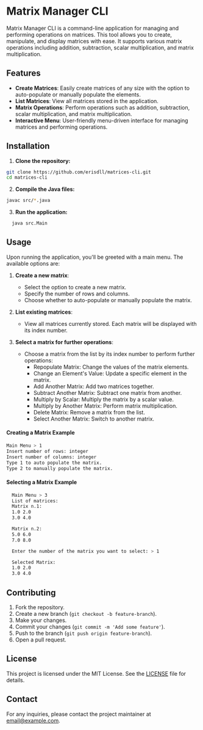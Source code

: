 # Matrix Manager CLI

Matrix Manager CLI is a command-line application for managing and performing operations on matrices. This tool allows you to create, manipulate, and display matrices with ease. It supports various matrix operations including addition, subtraction, scalar multiplication, and matrix multiplication.

## Features

- **Create Matrices**: Easily create matrices of any size with the option to auto-populate or manually populate the elements.
- **List Matrices**: View all matrices stored in the application.
- **Matrix Operations**: Perform operations such as addition, subtraction, scalar multiplication, and matrix multiplication.
- **Interactive Menu**: User-friendly menu-driven interface for managing matrices and performing operations.

## Installation

1. **Clone the repository:**
  ```bash
  git clone https://github.com/erisdll/matrices-cli.git
  cd matrices-cli
  ```

2. **Compile the Java files:**
  ```bash
  javac src/*.java
  ```

3. **Run the application:**
```bash
  java src.Main
  ```

## Usage
Upon running the application, you'll be greeted with a main menu. The available options are:

1. **Create a new matrix**: 
    - Select the option to create a new matrix.
    - Specify the number of rows and columns.
    - Choose whether to auto-populate or manually populate the matrix.

2. **List existing matrices**: 
    - View all matrices currently stored. Each matrix will be displayed with its index number.

3. **Select a matrix for further operations**: 
    - Choose a matrix from the list by its index number to perform further operations:
        - Repopulate Matrix: Change the values of the matrix elements.
        - Change an Element's Value: Update a specific element in the matrix.
        - Add Another Matrix: Add two matrices together.
        - Subtract Another Matrix: Subtract one matrix from another.
        - Multiply by Scalar: Multiply the matrix by a scalar value.
        - Multiply by Another Matrix: Perform matrix multiplication.
        - Delete Matrix: Remove a matrix from the list.
        - Select Another Matrix: Switch to another matrix.

#### **Creating a Matrix Example**
  ```bash
  Main Menu > 1
  Insert number of rows: integer
  Insert number of columns: integer
  Type 1 to auto populate the matrix.
  Type 2 to manually populate the matrix.
```
#### **Selecting a Matrix Example**

```bash
  Main Menu > 3
  List of matrices:
  Matrix n.1:
  1.0 2.0
  3.0 4.0

  Matrix n.2:
  5.0 6.0 
  7.0 8.0

  Enter the number of the matrix you want to select: > 1

  Selected Matrix:
  1.0 2.0
  3.0 4.0
```

## Contributing

1. Fork the repository.
2. Create a new branch (`git checkout -b feature-branch`).
3. Make your changes.
4. Commit your changes (`git commit -m 'Add some feature'`).
5. Push to the branch (`git push origin feature-branch`).
6. Open a pull request.

## License

This project is licensed under the MIT License. See the [LICENSE](LICENSE) file for details.

## Contact

For any inquiries, please contact the project maintainer at [email@example.com](mailto:email@example.com).
